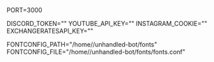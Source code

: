 PORT=3000

DISCORD_TOKEN=""
YOUTUBE_API_KEY=""
INSTAGRAM_COOKIE=""
EXCHANGERATESAPI_KEY=""

FONTCONFIG_PATH="/home/<username>/unhandled-bot/fonts"
FONTCONFIG_FILE="/home/<username>/unhandled-bot/fonts/fonts.conf"
